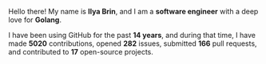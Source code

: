 Hello there! My name is **Ilya Brin**, and I am a **software engineer** with a deep love for **Golang**.

I have been using GitHub for the past **14 years**, and during that time, I have made **5020** contributions, opened **282** issues, submitted **166** pull requests, and contributed to **17** open-source projects.
